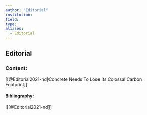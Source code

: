 ```yaml
---
author: "Editorial"
institution:
field:
type:
aliases:
  - Editorial
---
```


## Editorial

### Content:
[[@Editorial2021-nd|Concrete Needs To Lose Its Colossal Carbon Footprint]]

#### Bibliography:

![[@Editorial2021-nd]]